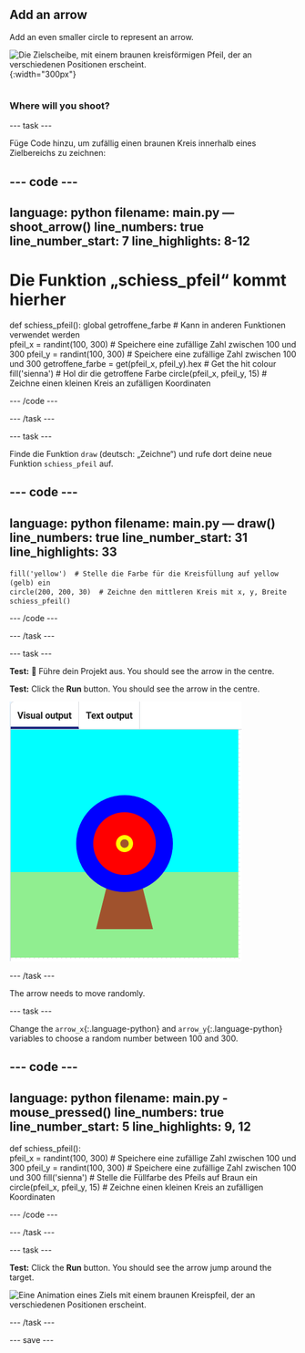 ## Add an arrow

<div style="display: flex; flex-wrap: wrap">
<div style="flex-basis: 200px; flex-grow: 1; margin-right: 15px;">
Add an even smaller circle to represent an arrow.
</div>
<div>

![Die Zielscheibe, mit einem braunen kreisförmigen Pfeil, der an verschiedenen Positionen erscheint.](images/fire_arrow.gif){:width="300px"}

</div>
</div>

### Where will you shoot?

--- task ---

Füge Code hinzu, um zufällig einen braunen Kreis innerhalb eines Zielbereichs zu zeichnen:

--- code ---
---
language: python filename: main.py — shoot_arrow() line_numbers: true line_number_start: 7
line_highlights: 8-12
---
# Die Funktion „schiess_pfeil“ kommt hierher
def schiess_pfeil(): global getroffene_farbe  # Kann in anderen Funktionen verwendet werden  
pfeil_x = randint(100, 300)  # Speichere eine zufällige Zahl zwischen 100 und 300 pfeil_y = randint(100, 300)  # Speichere eine zufällige Zahl zwischen 100 und 300 getroffene_farbe = get(pfeil_x, pfeil_y).hex  # Get the hit colour     
fill('sienna')  # Hol dir die getroffene Farbe circle(pfeil_x, pfeil_y, 15)  # Zeichne einen kleinen Kreis an zufälligen Koordinaten

--- /code ---

--- /task ---

--- task ---

Finde die Funktion `draw` (deutsch: „Zeichne“) und rufe dort deine neue Funktion `schiess_pfeil` auf.

--- code ---
---
language: python filename: main.py — draw() line_numbers: true line_number_start: 31
line_highlights: 33
---

    fill('yellow')  # Stelle die Farbe für die Kreisfüllung auf yellow (gelb) ein
    circle(200, 200, 30)  # Zeichne den mittleren Kreis mit x, y, Breite
    schiess_pfeil()

--- /code ---

--- /task ---

--- task ---

**Test:** 🔄 Führe dein Projekt aus. You should see the arrow in the centre.


**Test:** Click the **Run** button. You should see the arrow in the centre.

![a brown arrow circle in the centre of the target](images/arrow-centre.png)


--- /task ---

The arrow needs to move randomly.


--- task ---

Change the `arrow_x`{:.language-python} and `arrow_y`{:.language-python} variables to choose a random number between 100 and 300.

--- code ---
---
language: python filename: main.py - mouse_pressed() line_numbers: true line_number_start: 5
line_highlights: 9, 12
---
def schiess_pfeil():   
pfeil_x = randint(100, 300)  # Speichere eine zufällige Zahl zwischen 100 und 300 pfeil_y = randint(100, 300)  # Speichere eine zufällige Zahl zwischen 100 und 300 fill('sienna')  # Stelle die Füllfarbe des Pfeils auf Braun ein circle(pfeil_x, pfeil_y, 15)  # Zeichne einen kleinen Kreis an zufälligen Koordinaten

--- /code ---

--- /task ---


--- task ---


**Test:** Click the **Run** button. You should see the arrow jump around the target.

![Eine Animation eines Ziels mit einem braunen Kreispfeil, der an verschiedenen Positionen erscheint.](images/fire_arrow.gif)

--- /task ---

--- save ---
